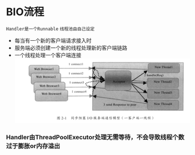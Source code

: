 # BIO流程
`Handler是一个Runnable`
`线程池由自己设定`
- 每当有一个新的客户端请求接入时
- 服务端必须创建一个新的线程处理新的客户端链路
- 一个线程处理一个客户端连接
![avatar](../../../../../../images/BIO.png)
### Handler由ThreadPoolExecutor处理无需等待，不会导致线程个数过于膨胀or内存溢出